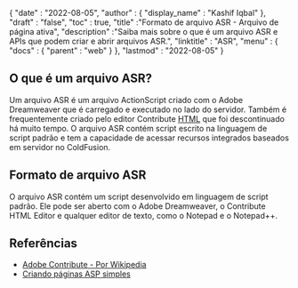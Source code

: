 {
  "date" : "2022-08-05",
  "author" : {
    "display_name" : "Kashif Iqbal"
},
  "draft" : "false",
  "toc" : true,
  "title" :"Formato de arquivo ASR - Arquivo de página ativa",
  "description" :"Saiba mais sobre o que é um arquivo ASR e APIs que podem criar e abrir arquivos ASR.",
  "linktitle" : "ASR",
  "menu" : {
    "docs" : {
      "parent" : "web"
}
},
  "lastmod" : "2022-08-05"
}

## O que é um arquivo ASR?

Um arquivo ASR é um arquivo ActionScript criado com o Adobe Dreamweaver que é carregado e executado no lado do servidor. Também é frequentemente criado pelo editor Contribute [HTML](/pt/web/html/) que foi descontinuado há muito tempo. O arquivo ASR contém script escrito na linguagem de script padrão e tem a capacidade de acessar recursos integrados baseados em servidor no ColdFusion.

## Formato de arquivo ASR

O arquivo ASR contém um script desenvolvido em linguagem de script padrão. Ele pode ser aberto com o Adobe Dreamweaver, o Contribute HTML Editor e qualquer editor de texto, como o Notepad e o Notepad++.

## Referências

* [Adobe Contribute - Por Wikipedia](https://en.wikipedia.org/wiki/Adobe_Contribute)
* [Criando páginas ASP simples](https://learn.microsoft.com/en-us/previous-versions/iis/6.0-sdk/ms524741(v=vs.90))

